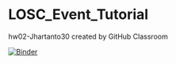 # LOSC_Event_Tutorial
hw02-Jhartanto30 created by GitHub Classroom

[![Binder](https://mybinder.org/badge_logo.svg)](https://mybinder.org/v2/gh/UCB-stat-159-s23/hw02-Jhartanto30.git/HEAD?labpath=LOSC_Event_tutorial.ipynb)
